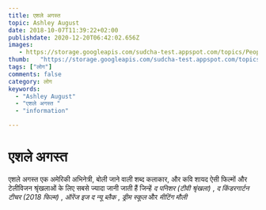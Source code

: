```yaml
---
title: एशले अगस्त 
topic: Ashley August
date: 2018-10-07T11:39:22+02:00
publishdate: 2020-12-20T06:42:02.656Z
images: 
   - https://storage.googleapis.com/sudcha-test.appspot.com/topics/People/ashley_august/1.jpeg
thumb:   "https://storage.googleapis.com/sudcha-test.appspot.com/topics/People/ashley_august/thumb.jpeg"
tags: ["लोग"]
comments: false
category: लोग
keywords: 
  - "Ashley August"
  - "एशले अगस्त "
  - "information"

---
```

<h1> एशले अगस्त </h1> <p> एशले अगस्त एक अमेरिकी अभिनेत्री, बोली जाने वाली शब्द कलाकार, और कवि शायद ऐसी फिल्मों और टेलीविजन श्रृंखलाओं के लिए सबसे ज्यादा जानी जाती हैं जिन्हें <i> द पनिशर (टीवी श्रृंखला) </i>, <i> द किंडरगार्टन टीचर (2018 फिल्म) </i>, <i> ऑरेंज इज द न्यू ब्लैक </i>, <i> ड्रीम स्कूल </i> और <i> मीटिंग मौली </i> </p > 